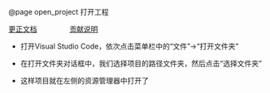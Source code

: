 @page open_project 打开工程

[更正文档](https://gitee.com/alios-things/documentation/edit/rel_3.3.0/aos-studio/open_project.md) &emsp;&emsp;&emsp;&emsp; [贡献说明](https://help.aliyun.com/document_detail/302301.html)


* 打开Visual Studio Code，依次点击菜单栏中的“文件”->“打开文件夹”

* 在打开文件夹对话框中，我们选择项目的路径文件夹，然后点击“选择文件夹”

* 这样项目就在左侧的资源管理器中打开了
